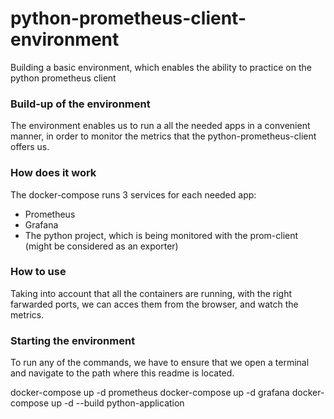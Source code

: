 # python-prometheus-client-environment
Building a basic environment, which enables the ability to practice on the python prometheus client

### Build-up of the environment
The environment enables us to run a all the needed apps in a convenient manner, in order to monitor the metrics 
that the python-prometheus-client offers us.

### How does it work
The docker-compose runs 3 services for each needed app:
  - Prometheus
  - Grafana
  - The python project, which is being monitored with the prom-client (might be considered as an exporter)

### How to use
Taking into account that all the containers are running, with the right farwarded ports, 
we can acces them from the browser, and watch the metrics.

### Starting the environment
To run any of the commands, we have to ensure that we open a terminal and navigate to the path where this readme is located.

docker-compose up -d prometheus
docker-compose up -d grafana
docker-compose up -d --build python-application



